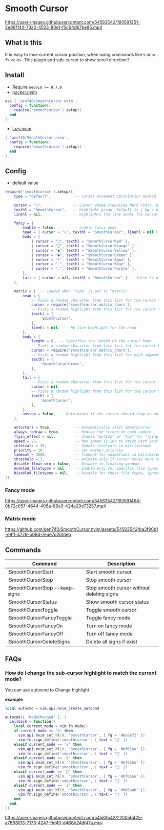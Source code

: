 # Smooth Cursor

https://user-images.githubusercontent.com/54583542/190581351-2e86f140-73a0-4523-80e1-f5c64d67be85.mp4

## What is this

It is easy to lose current cursor position, when using commands like `%` or `<c-f>`,`<c-b>`.
This plugin add sub-cursor to show scroll direction!!

## Install

- Require `neovim >= 0.7.0`
- [packer.nvim](https://github.com/wbthomason/packer.nvim)
```lua
use { 'gen740/SmoothCursor.nvim',
  config = function()
    require('smoothcursor').setup()
  end
}
```
- [lazy.nvim](https://github.com/folke/lazy.nvim)

```lua
{ 'gen740/SmoothCursor.nvim',
  config = function()
    require('smoothcursor').setup()
  end
}
```

## Config

- default value
```lua
require('smoothcursor').setup({
    type = "default",           -- Cursor movement calculation method, choose "default", "exp" (exponential) or "matrix".

    cursor = "",              -- Cursor shape (requires Nerd Font). Disabled in fancy mode.
    texthl = "SmoothCursor",   -- Highlight group. Default is { bg = nil, fg = "#FFD400" }. Disabled in fancy mode.
    linehl = nil,              -- Highlights the line under the cursor, similar to 'cursorline'. "CursorLine" is recommended. Disabled in fancy mode.

    fancy = {
        enable = false,        -- enable fancy mode
        head = { cursor = "▷", texthl = "SmoothCursor", linehl = nil }, -- false to disable fancy head
        body = {
            { cursor = "", texthl = "SmoothCursorRed" },
            { cursor = "", texthl = "SmoothCursorOrange" },
            { cursor = "●", texthl = "SmoothCursorYellow" },
            { cursor = "●", texthl = "SmoothCursorGreen" },
            { cursor = "•", texthl = "SmoothCursorAqua" },
            { cursor = ".", texthl = "SmoothCursorBlue" },
            { cursor = ".", texthl = "SmoothCursorPurple" },
        },
        tail = { cursor = nil, texthl = "SmoothCursor" } -- false to disable fancy tail
    },

    matrix = {  -- Loaded when 'type' is set to "matrix"
        head = {
            -- Picks a random character from this list for the cursor text
            cursor = require('smoothcursor.matrix_chars'),
            -- Picks a random highlight from this list for the cursor text
            texthl = {
                'SmoothCursor',
            },
            linehl = nil,  -- No line highlight for the head
        },
        body = {
            length = 6,  -- Specifies the length of the cursor body
            -- Picks a random character from this list for the cursor body text
            cursor = require('smoothcursor.matrix_chars'),
            -- Picks a random highlight from this list for each segment of the cursor body
            texthl = {
                'SmoothCursorGreen',
            },
        },
        tail = {
            -- Picks a random character from this list for the cursor tail (if any)
            cursor = nil,
            -- Picks a random highlight from this list for the cursor tail
            texthl = {
                'SmoothCursor',
            },
        },
        unstop = false,  -- Determines if the cursor should stop or not (false means it will stop)
    },

    autostart = true,           -- Automatically start SmoothCursor
    always_redraw = true,       -- Redraw the screen on each update
    flyin_effect = nil,         -- Choose "bottom" or "top" for flying effect
    speed = 25,                 -- Max speed is 100 to stick with your current position
    intervals = 35,             -- Update intervals in milliseconds
    priority = 10,              -- Set marker priority
    timeout = 3000,             -- Timeout for animations in milliseconds
    threshold = 3,              -- Animate only if cursor moves more than this many lines
    disable_float_win = false,  -- Disable in floating windows
    enabled_filetypes = nil,    -- Enable only for specific file types, e.g., { "lua", "vim" }
    disabled_filetypes = nil,   -- Disable for these file types, ignored if enabled_filetypes is set. e.g., { "TelescopePrompt", "NvimTree" }
})
```

### Fancy mode

https://user-images.githubusercontent.com/54583542/190581464-0b72c057-4644-406a-89e9-424e29d73257.mp4

### Matrix mode

https://github.com/gen740/SmoothCursor.nvim/assets/54583542/ba3f90b1-e9ff-4729-b094-7eae7d2b1deb

## Commands

| Command                        | Description                                      |
| ------------------------------ | ------------------------------------------------ |
| :SmoothCursorStart             | Start smooth cursor                              |
| :SmoothCursorStop              | Stop smooth cursor                               |
| :SmoothCursorStop --keep-signs | Stop smooth cursor without deleting signs        |
| :SmoothCursorStatus            | Show smooth cursor status                        |
| :SmoothCursorToggle            | Toggle smooth cursor                             |
| :SmoothCursorFancyToggle       | Toggle fancy mode                                |
| :SmoothCursorFancyOn           | Turn on fancy mode                               |
| :SmoothCursorFancyOff          | Turn off fancy mode                              |
| :SmoothCursorDeleteSigns       | Delete all signs if exist                        |

## FAQs

### How do I change the sub-cursor highlight to match the current mode?

You can use autocmd to Change highlight

**example**
```lua
local autocmd = vim.api.nvim_create_autocmd

autocmd({ 'ModeChanged' }, {
  callback = function()
    local current_mode = vim.fn.mode()
    if current_mode == 'n' then
      vim.api.nvim_set_hl(0, 'SmoothCursor', { fg = '#8aa872' })
      vim.fn.sign_define('smoothcursor', { text = '' })
    elseif current_mode == 'v' then
      vim.api.nvim_set_hl(0, 'SmoothCursor', { fg = '#bf616a' })
      vim.fn.sign_define('smoothcursor', { text = '' })
    elseif current_mode == 'V' then
      vim.api.nvim_set_hl(0, 'SmoothCursor', { fg = '#bf616a' })
      vim.fn.sign_define('smoothcursor', { text = '' })
    elseif current_mode == '' then
      vim.api.nvim_set_hl(0, 'SmoothCursor', { fg = '#bf616a' })
      vim.fn.sign_define('smoothcursor', { text = '' })
    elseif current_mode == 'i' then
      vim.api.nvim_set_hl(0, 'SmoothCursor', { fg = '#668aab' })
      vim.fn.sign_define('smoothcursor', { text = '' })
    end
  end,
})
```

https://user-images.githubusercontent.com/54583542/220056425-a7698013-7173-4247-9d40-d468b24df47a.mov

